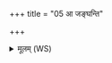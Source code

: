 +++
title = "05 आ जङ्घन्ति"

+++
<details><summary>मूलम् (WS)</summary>

आ जङ्घन्ति सान्वेषां जघनां उप जिघ्नते ।  
अश्वाजनि प्र चोदयाश्वान् समत्सु पादय ॥ ५ ॥
</details>